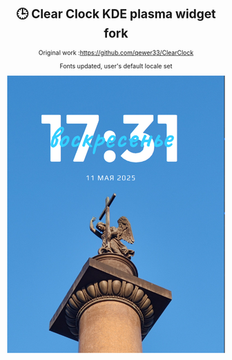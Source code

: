 <div align="center"> 

# 🕒 Clear Clock KDE plasma widget fork

Original work :https://github.com/qewer33/ClearClock

Fonts updated, user's default locale set

![widget_example_secreenshot](assets/screenshot.png)
